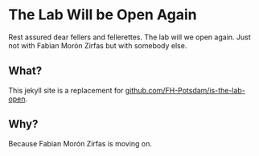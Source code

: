 The Lab Will be Open Again
==========================

Rest assured dear fellers and fellerettes. The lab will we open again. Just not with Fabian Morón Zirfas but with somebody else.

## What?

This jekyll site is a replacement for [github.com/FH-Potsdam/is-the-lab-open](https://github.com/FH-Potsdam/is-the-lab-open).  

## Why?

Because Fabian Morón Zirfas is moving on.

